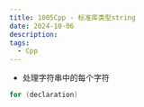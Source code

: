 ```yaml
---
title: 1005Cpp - 标准库类型string
date: 2024-10-06
description:
tags:
  - Cpp
---
```

- 处理字符串中的每个字符
```cpp
for (declaration)
```